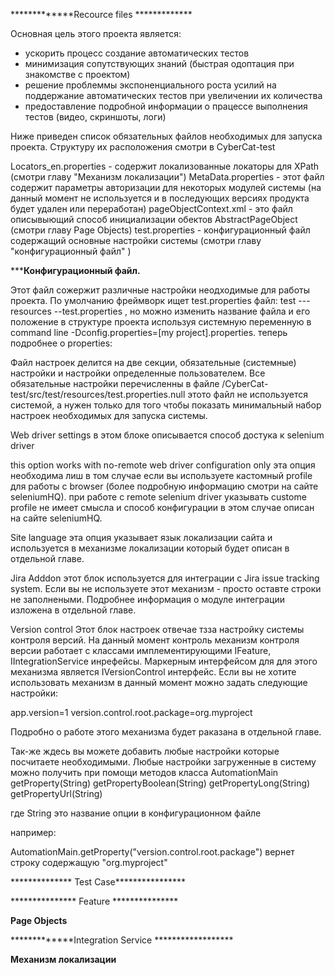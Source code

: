 *************Recource files *************

Основная цель этого проекта является: 
  - ускорить процесс создание автоматических тестов 
  - минимизация сопутствующих знаний (быстрая одоптация при знакомстве с проектом)
  - решение проблеммы экспоненциального роста усилий на поддержание автоматических тестов при увеличении их количества 
  - предоставление подробной информации о працессе выполнения тестов (видео, скриншоты, логи)   







Ниже приведен список обязательных файлов необходимых для запуска проекта. Структуру их расположения смотри в CyberCat-test 

Locators_en.properties - содержит локализованные локаторы для XPath (смотри главу "Механизм локализации") MetaData.properties - этот файл содержит параметры авторизации для некоторых модулей системы (на данный момент не используется и в последующих версиях продукта будет удален или переработан) pageObjectContext.xml - это файл описывыющий способ инициализации обектов AbstractPageObject (смотри главу Page Objects) test.properties - конфигурационный файл содержащий основные настройки системы (смотри главу "конфигурационный файл" )

*************Конфигурационный файл.**********

Этот файл сожержит различные настройки неодходимые для работы проекта. По умолчанию фреймворк ищет test.properties файл: test ---resources --test.properties
, но можно изменить название файла и его положение в структуре проекта используя системную переменную в command line -Dconfig.properties=[my project].properties. теперь подробнее о properties:

Файл настроек делится на две секции, обязательные (системные) настройки и настройки определенные пользователем. Все обязательные настройки перечисленны в файле /CyberCat-test/src/test/resources/test.properties.null этото файл не используется системой, а нужен только для того чтобы показать минимальный набор настроек необходимых для запуска системы.

Web driver settings
в этом блоке описывается способ достука к selenium driver

this option works with no-remote web driver configuration only
эта опция необходима лиш в том случае если вы используете кастомный profile для работы с browser (более подробную информацию смотри на сайте seleniumHQ). при работе с remote selenium driver указывать custome profile не имеет смысла и способ конфигурации в этом случае описан на сайте seleniumHQ.

Site language
эта опция указывает язык локализации сайта и используется в механизме локализации который будет описан в отдельной главе.

Jira Adddon
этот блок используется для интеграции с Jira issue tracking system. Если вы не используете этот механизм - просто оставте строки не заполнеными. Подробнее информация о модуле интеграции изложена в отдельной главе.

Version control
Этот блок настроек отвечае тзза настройку системы контроля версий. На данный момент контроль механизм контроля версии работает с классами имплементирующими IFeature, IIntegrationService инрефейсы. Маркерным интерфейсом для для этого механизма является IVersionControl интерфейс. Если вы не хотите использовать механизм в данный момент можно задать следующие настройки:

app.version=1 version.control.root.package=org.myproject

Подробно о работе этого механизма будет раказана в отдельной главе.

Так-же ждесь вы можете добавить любые настройки которые посчитаете необходимыми. Любые настройки загруженные в систему можно получить при помощи методов класса AutomationMain getProperty(String) getPropertyBoolean(String) getPropertyLong(String) getPropertyUrl(String)

где String это название опции в конфигурационном файле

например:

AutomationMain.getProperty("version.control.root.package") вернет строку содержащую "org.myproject"

************** Test Case****************

*************** Feature ***************

**************Page Objects**************

*************Integration Service ******************

**************Механизм локализации**************
